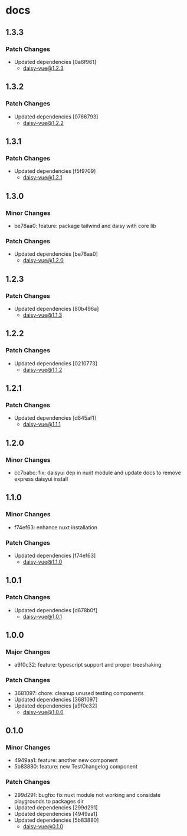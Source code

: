 # docs

## 1.3.3

### Patch Changes

- Updated dependencies [0a6f961]
  - daisy-vue@1.2.3

## 1.3.2

### Patch Changes

- Updated dependencies [0766793]
  - daisy-vue@1.2.2

## 1.3.1

### Patch Changes

- Updated dependencies [f5f9709]
  - daisy-vue@1.2.1

## 1.3.0

### Minor Changes

- be78aa0: feature: package tailwind and daisy with core lib

### Patch Changes

- Updated dependencies [be78aa0]
  - daisy-vue@1.2.0

## 1.2.3

### Patch Changes

- Updated dependencies [80b496a]
  - daisy-vue@1.1.3

## 1.2.2

### Patch Changes

- Updated dependencies [0210773]
  - daisy-vue@1.1.2

## 1.2.1

### Patch Changes

- Updated dependencies [d845af1]
  - daisy-vue@1.1.1

## 1.2.0

### Minor Changes

- cc7babc: fix: daisyui dep in nuxt module and update docs to remove express daisyui install

## 1.1.0

### Minor Changes

- f74ef63: enhance nuxt installation

### Patch Changes

- Updated dependencies [f74ef63]
  - daisy-vue@1.1.0

## 1.0.1

### Patch Changes

- Updated dependencies [d678b0f]
  - daisy-vue@1.0.1

## 1.0.0

### Major Changes

- a9f0c32: feature: typescript support and proper treeshaking

### Patch Changes

- 3681097: chore: cleanup unused testing components
- Updated dependencies [3681097]
- Updated dependencies [a9f0c32]
  - daisy-vue@1.0.0

## 0.1.0

### Minor Changes

- 4949aa1: feature: another new component
- 5b83880: feature: new TestChangelog component

### Patch Changes

- 299d291: bugfix: fix nuxt module not working and considate playgrounds to packages dir
- Updated dependencies [299d291]
- Updated dependencies [4949aa1]
- Updated dependencies [5b83880]
  - daisy-vue@0.1.0
